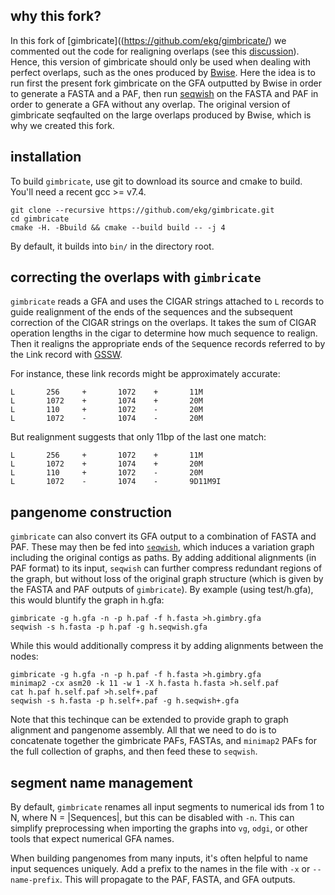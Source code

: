 ## why this fork?

In this fork of [gimbricate]((https://github.com/ekg/gimbricate/) we commented out the code for realigning overlaps (see this [discussion](https://github.com/ekg/gimbricate/issues/2)). Hence, this version of gimbricate should only be used when dealing with perfect overlaps, such as the ones produced by [Bwise](https://github.com/Malfoy/BWISE). Here the idea is to run first the present fork gimbricate on the GFA outputted by Bwise in order to generate a FASTA and a PAF, then run [seqwish](https://github.com/ekg/seqwish) on the FASTA and PAF in order to generate a GFA without any overlap. The original version of gimbricate seqfaulted on the large overlaps produced by Bwise, which is why we created this fork.
## installation

To build `gimbricate`, use git to download its source and cmake to build.
You'll need a recent gcc >= v7.4.

```
git clone --recursive https://github.com/ekg/gimbricate.git
cd gimbricate
cmake -H. -Bbuild && cmake --build build -- -j 4
```

By default, it builds into `bin/` in the directory root.

## correcting the overlaps with `gimbricate`

`gimbricate` reads a GFA and uses the CIGAR strings attached to `L` records to guide realignment of the ends of the sequences and the subsequent correction of the CIGAR strings on the overlaps.
It takes the sum of CIGAR operation lengths in the cigar to determine how much sequence to realign.
Then it realigns the appropriate ends of the `S`equence records referred to by the `L`ink record with [GSSW](https://github.com/vgteam/gssw).

For instance, these link records might be approximately accurate:

```
L       256     +       1072    +       11M
L       1072    +       1074    +       20M
L       110     +       1072    -       20M
L       1072    -       1074    -       20M
```

But realignment suggests that only 11bp of the last one match:

```
L       256     +       1072    +       11M
L       1072    +       1074    +       20M
L       110     +       1072    -       20M
L       1072    -       1074    -       9D11M9I
```

## pangenome construction

`gimbricate` can also convert its GFA output to a combination of FASTA and PAF.
These may then be fed into [`seqwish`](https://github.com/ekg/seqwish), which induces a variation graph including the original contigs as paths.
By adding additional alignments (in PAF format) to its input, `seqwish` can further compress redundant regions of the graph, but without loss of the original graph structure (which is given by the FASTA and PAF outputs of `gimbricate`).
By example (using test/h.gfa), this would bluntify the graph in h.gfa:

```
gimbricate -g h.gfa -n -p h.paf -f h.fasta >h.gimbry.gfa
seqwish -s h.fasta -p h.paf -g h.seqwish.gfa
```

While this would additionally compress it by adding alignments between the nodes:

```
gimbricate -g h.gfa -n -p h.paf -f h.fasta >h.gimbry.gfa
minimap2 -cx asm20 -k 11 -w 1 -X h.fasta h.fasta >h.self.paf
cat h.paf h.self.paf >h.self+.paf
seqwish -s h.fasta -p h.self+.paf -g h.seqwish+.gfa
```

Note that this techinque can be extended to provide graph to graph alignment and pangenome assembly.
All that we need to do is to concatenate together the gimbricate PAFs, FASTAs, and `minimap2` PAFs for the full collection of graphs, and then feed these to `seqwish`.

## segment name management

By default, `gimbricate` renames all input segments to numerical ids from 1 to N, where N = |Sequences|, but this can be disabled with `-n`.
This can simplify preprocessing when importing the graphs into `vg`, `odgi`, or other tools that expect numerical GFA names.

When building pangenomes from many inputs, it's often helpful to name input sequences uniquely.
Add a prefix to the names in the file with `-x` or `--name-prefix`.
This will propagate to the PAF, FASTA, and GFA outputs.
